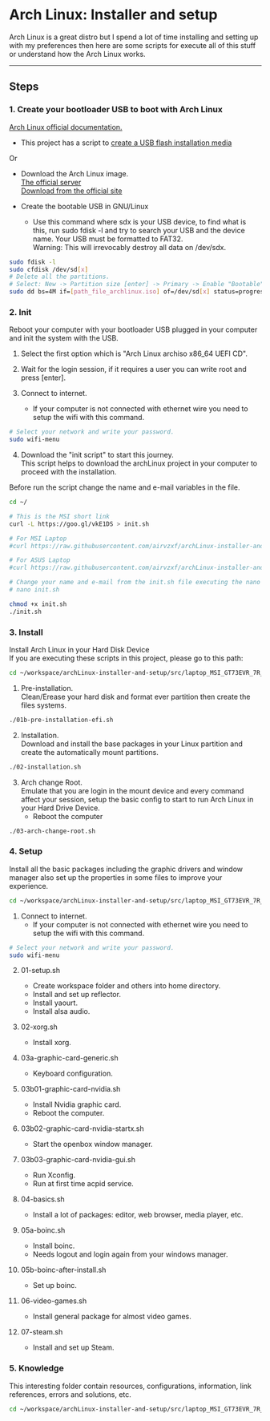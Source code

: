 # Arch Linux: Installer and setup

Arch Linux is a great distro but I spend a lot of time installing and setting up with my preferences then here are some scripts for execute all of this stuff or understand how the Arch Linux works.

---

## Steps
### 1. Create your bootloader USB to boot with Arch Linux
[Arch Linux official documentation.](https://wiki.archlinux.org/index.php/USB_flash_installation_media)

- This project has a script to
  [create a USB flash installation media](https://raw.githubusercontent.com/airvzxf/archLinux-installer-and-setup/master/src/laptop_MSI_GT73EVR_7R_Titan_Pro/01-bootable-usb/bootable-usb.sh)

Or

- Download the Arch Linux image.<br>
[The official server](http://mirror.rackspace.com/archlinux/iso/latest/)<br>
[Download from the official site](https://www.archlinux.org/download/)<br>

- Create the bootable USB in GNU/Linux
  - Use this command where sdx is your USB device, to find what is this, run sudo fdisk -l and try to search your USB and the device name. Your USB must be formatted to FAT32.<br>
    Warning: This will irrevocably destroy all data on /dev/sdx.<br>
```sh
sudo fdisk -l
sudo cfdisk /dev/sd[x]
# Delete all the partitions.
# Select: New -> Partition size [enter] -> Primary -> Enable "Bootable" -> Type -> "b W95 FAT32" -> Write -> yes -> Quite
sudo dd bs=4M if=[path_file_archlinux.iso] of=/dev/sd[x] status=progress && sync
```




### 2. Init
Reboot your computer with your bootloader USB plugged in your computer and init the system with the USB.

1. Select the first option which is "Arch Linux archiso x86_64 UEFI CD".

2. Wait for the login session, if it requires a user you can write root and press [enter].

3. Connect to internet.
   - If your computer is not connected with ethernet wire you need to setup the wifi with this command.
```sh
# Select your network and write your password.
sudo wifi-menu
```

4. Download the "init script" to start this journey.<br>
   This script helps to download the archLinux project in your computer to proceed with the installation.<br>

Before run the script change the name and e-mail variables in the file. 
```sh
cd ~/

# This is the MSI short link
curl -L https://goo.gl/vkE1DS > init.sh

# For MSI Laptop
#curl https://raw.githubusercontent.com/airvzxf/archLinux-installer-and-setup/master/src/laptop_ASUS_K46CB/02-init/init.sh > init.sh

# For ASUS Laptop
#curl https://raw.githubusercontent.com/airvzxf/archLinux-installer-and-setup/master/src/laptop_MSI_GT73EVR_7R_Titan_Pro/02-init/init.sh > init.sh

# Change your name and e-mail from the init.sh file executing the nano command.
# nano init.sh

chmod +x init.sh
./init.sh


```




### 3. Install
Install Arch Linux in your Hard Disk Device<br>
If you are executing these scripts in this project, please go to this path:
```sh
cd ~/workspace/archLinux-installer-and-setup/src/laptop_MSI_GT73EVR_7R_Titan_Pro/03-installer


```

1. Pre-installation.<br>
   Clean/Erease your hard disk and format ever partition then create the files systems.
```sh
./01b-pre-installation-efi.sh


```

2. Installation.<br>
   Download and install the base packages in your Linux partition and create the automatically mount partitions.
```sh
./02-installation.sh


```

3. Arch change Root.<br>
   Emulate that you are login in the mount device and every command affect your session, setup the basic config to start to run Arch Linux in your Hard Drive Device.
   - Reboot the computer
```sh
./03-arch-change-root.sh


```



### 4. Setup
Install all the basic packages including the graphic drivers and window manager also set up the properties in some files to improve your experience.
```sh
cd ~/workspace/archLinux-installer-and-setup/src/laptop_MSI_GT73EVR_7R_Titan_Pro/04-setup


```

1. Connect to internet.
   - If your computer is not connected with ethernet wire you need to setup the wifi with this command.
```sh
# Select your network and write your password.
sudo wifi-menu
```

2. 01-setup.sh
   - Create workspace folder and others into home directory.
   - Install and set up reflector.
   - Install yaourt.
   - Install alsa audio.

3. 02-xorg.sh
   - Install xorg.

4. 03a-graphic-card-generic.sh
   - Keyboard configuration.

5. 03b01-graphic-card-nvidia.sh
   - Install Nvidia graphic card.
   - Reboot the computer.

6. 03b02-graphic-card-nvidia-startx.sh
   - Start the openbox window manager.

7. 03b03-graphic-card-nvidia-gui.sh
   - Run Xconfig.
   - Run at first time acpid service.

8. 04-basics.sh
   - Install a lot of packages: editor, web browser, media player, etc.

9. 05a-boinc.sh
   - Install boinc.
   - Needs logout and login again from your windows manager.

10. 05b-boinc-after-install.sh
    - Set up boinc.

11. 06-video-games.sh
    - Install general package for almost video games.

12. 07-steam.sh
    - Install and set up Steam.




### 5. Knowledge
This interesting folder contain resources, configurations, information, link references, errors and solutions, etc.
```sh
cd ~/workspace/archLinux-installer-and-setup/src/laptop_MSI_GT73EVR_7R_Titan_Pro/05-knowledge


```
